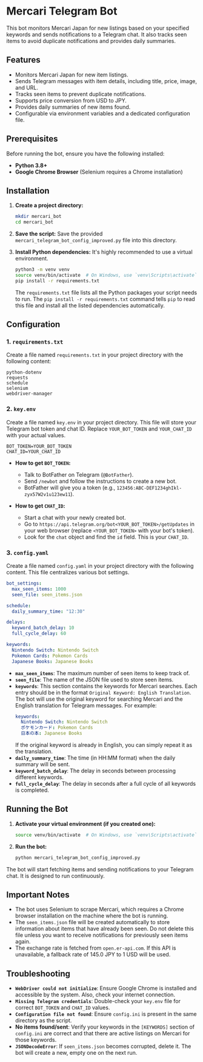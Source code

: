 # Mercari Telegram Bot

This bot monitors Mercari Japan for new listings based on your specified keywords and sends notifications to a Telegram chat. It also tracks seen items to avoid duplicate notifications and provides daily summaries.

## Features
- Monitors Mercari Japan for new item listings.
- Sends Telegram messages with item details, including title, price, image, and URL.
- Tracks seen items to prevent duplicate notifications.
- Supports price conversion from USD to JPY.
- Provides daily summaries of new items found.
- Configurable via environment variables and a dedicated configuration file.

## Prerequisites
Before running the bot, ensure you have the following installed:
- **Python 3.8+**
- **Google Chrome Browser** (Selenium requires a Chrome installation)

## Installation
1.  **Create a project directory:**
    ```bash
    mkdir mercari_bot
    cd mercari_bot
    ```
2.  **Save the script:**
    Save the provided `mercari_telegram_bot_config_improved.py` file into this directory.

3.  **Install Python dependencies:**
    It's highly recommended to use a virtual environment.
    ```bash
    python3 -m venv venv
    source venv/bin/activate  # On Windows, use `venv\Scripts\activate`
    pip install -r requirements.txt
    ```
    The `requirements.txt` file lists all the Python packages your script needs to run. The `pip install -r requirements.txt` command tells `pip` to read this file and install all the listed dependencies automatically.

## Configuration

### 1. `requirements.txt`
Create a file named `requirements.txt` in your project directory with the following content:

```
python-dotenv
requests
schedule
selenium
webdriver-manager
```

### 2. `key.env`
Create a file named `key.env` in your project directory. This file will store your Telegram bot token and chat ID. Replace `YOUR_BOT_TOKEN` and `YOUR_CHAT_ID` with your actual values.

```
BOT_TOKEN=YOUR_BOT_TOKEN
CHAT_ID=YOUR_CHAT_ID
```

*   **How to get `BOT_TOKEN`:**
    *   Talk to BotFather on Telegram (`@BotFather`).
    *   Send `/newbot` and follow the instructions to create a new bot.
    *   BotFather will give you a token (e.g., `123456:ABC-DEF1234ghIkl-zyx57W2v1u123ew11`).

*   **How to get `CHAT_ID`:**
    *   Start a chat with your newly created bot.
    *   Go to `https://api.telegram.org/bot<YOUR_BOT_TOKEN>/getUpdates` in your web browser (replace `<YOUR_BOT_TOKEN>` with your bot's token).
    *   Look for the `chat` object and find the `id` field. This is your `CHAT_ID`.

### 3. `config.yaml`
Create a file named `config.yaml` in your project directory with the following content. This file centralizes various bot settings.

```yaml
bot_settings:
  max_seen_items: 1000
  seen_file: seen_items.json

schedule:
  daily_summary_time: "12:30"

delays:
  keyword_batch_delay: 10
  full_cycle_delay: 60

keywords:
  Nintendo Switch: Nintendo Switch
  Pokemon Cards: Pokemon Cards
  Japanese Books: Japanese Books
```

*   **`max_seen_items`**: The maximum number of seen items to keep track of.
*   **`seen_file`**: The name of the JSON file used to store seen items.
*   **`keywords`**: This section contains the keywords for Mercari searches. Each entry should be in the format `Original Keyword: English Translation`. The bot will use the original keyword for searching Mercari and the English translation for Telegram messages. For example:
    ```yaml
    keywords:
      Nintendo Switch: Nintendo Switch
      ポケモンカード: Pokemon Cards
      日本の本: Japanese Books
    ```
    If the original keyword is already in English, you can simply repeat it as the translation.
*   **`daily_summary_time`**: The time (in HH:MM format) when the daily summary will be sent.
*   **`keyword_batch_delay`**: The delay in seconds between processing different keywords.
*   **`full_cycle_delay`**: The delay in seconds after a full cycle of all keywords is completed.


## Running the Bot

1.  **Activate your virtual environment (if you created one):**
    ```bash
    source venv/bin/activate  # On Windows, use `venv\Scripts\activate`
    ```

2.  **Run the bot:**
    ```bash
    python mercari_telegram_bot_config_improved.py
    ```

The bot will start fetching items and sending notifications to your Telegram chat. It is designed to run continuously.

## Important Notes
-   The bot uses Selenium to scrape Mercari, which requires a Chrome browser installation on the machine where the bot is running.
-   The `seen_items.json` file will be created automatically to store information about items that have already been seen. Do not delete this file unless you want to receive notifications for previously seen items again.
-   The exchange rate is fetched from `open.er-api.com`. If this API is unavailable, a fallback rate of 145.0 JPY to 1 USD will be used.

## Troubleshooting
-   **`WebDriver could not initialize`**: Ensure Google Chrome is installed and accessible by the system. Also, check your internet connection.
-   **`Missing Telegram credentials`**: Double-check your `key.env` file for correct `BOT_TOKEN` and `CHAT_ID` values.
-   **`Configuration file not found`**: Ensure `config.ini` is present in the same directory as the script.
-   **No items found/sent**: Verify your keywords in the `[KEYWORDS]` section of `config.ini` are correct and that there are active listings on Mercari for those keywords.
-   **`JSONDecodeError`**: If `seen_items.json` becomes corrupted, delete it. The bot will create a new, empty one on the next run.

